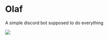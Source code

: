 # Olaf
A simple discord bot supposed to do everything

<a href='https://jenkins.rainbowlabs.org/job/Olaf/'><img src='https://jenkins.rainbowlabs.org/buildStatus/icon?job=Olaf'></a>
